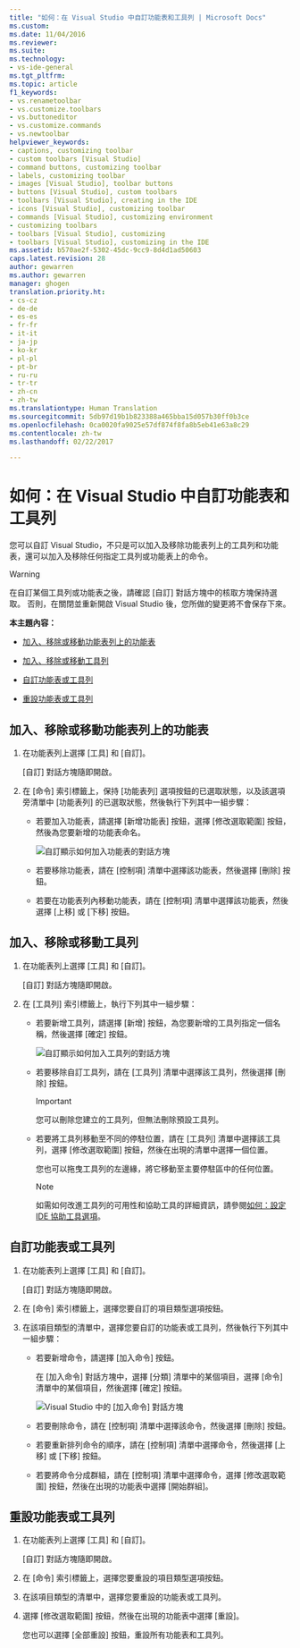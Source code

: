 ```yaml
---
title: "如何：在 Visual Studio 中自訂功能表和工具列 | Microsoft Docs"
ms.custom: 
ms.date: 11/04/2016
ms.reviewer: 
ms.suite: 
ms.technology:
- vs-ide-general
ms.tgt_pltfrm: 
ms.topic: article
f1_keywords:
- vs.renametoolbar
- vs.customize.toolbars
- vs.buttoneditor
- vs.customize.commands
- vs.newtoolbar
helpviewer_keywords:
- captions, customizing toolbar
- custom toolbars [Visual Studio]
- command buttons, customizing toolbar
- labels, customizing toolbar
- images [Visual Studio], toolbar buttons
- buttons [Visual Studio], custom toolbars
- toolbars [Visual Studio], creating in the IDE
- icons [Visual Studio], customizing toolbar
- commands [Visual Studio], customizing environment
- customizing toolbars
- toolbars [Visual Studio], customizing
- toolbars [Visual Studio], customizing in the IDE
ms.assetid: b570ae2f-5302-45dc-9cc9-8d4d1ad50603
caps.latest.revision: 28
author: gewarren
ms.author: gewarren
manager: ghogen
translation.priority.ht:
- cs-cz
- de-de
- es-es
- fr-fr
- it-it
- ja-jp
- ko-kr
- pl-pl
- pt-br
- ru-ru
- tr-tr
- zh-cn
- zh-tw
ms.translationtype: Human Translation
ms.sourcegitcommit: 5db97d19b1b823388a465bba15d057b30ff0b3ce
ms.openlocfilehash: 0ca0020fa9025e57df874f8fa8b5eb41e63a8c29
ms.contentlocale: zh-tw
ms.lasthandoff: 02/22/2017

---
```

# <a name="how-to-customize-menus-and-toolbars-in-visual-studio"></a>如何：在 Visual Studio 中自訂功能表和工具列
您可以自訂 Visual Studio，不只是可以加入及移除功能表列上的工具列和功能表，還可以加入及移除任何指定工具列或功能表上的命令。  
  
> [!WARNING]
>  在自訂某個工具列或功能表之後，請確認 [自訂] 對話方塊中的核取方塊保持選取。 否則，在關閉並重新開啟 Visual Studio 後，您所做的變更將不會保存下來。  
  
 **本主題內容：**  
  
-   [加入、移除或移動功能表列上的功能表](../ide/how-to-customize-menus-and-toolbars-in-visual-studio.md#bkmk_addmenu)  
  
-   [加入、移除或移動工具列](../ide/how-to-customize-menus-and-toolbars-in-visual-studio.md#bkmk_addtoolbar)  
  
-   [自訂功能表或工具列](../ide/how-to-customize-menus-and-toolbars-in-visual-studio.md#bkmk_customize)  
  
-   [重設功能表或工具列](../ide/how-to-customize-menus-and-toolbars-in-visual-studio.md#bkmk_reset)  
  
##  <a name="bkmk_addmenu"></a>加入、移除或移動功能表列上的功能表  
  
1.  在功能表列上選擇 [工具] 和 [自訂]。  
  
     [自訂] 對話方塊隨即開啟。  
  
2.  在 [命令] 索引標籤上，保持 [功能表列] 選項按鈕的已選取狀態，以及該選項旁清單中 [功能表列] 的已選取狀態，然後執行下列其中一組步驟：  
  
    -   若要加入功能表，請選擇 [新增功能表] 按鈕，選擇 [修改選取範圍] 按鈕，然後為您要新增的功能表命名。  
  
         ![自訂顯示如何加入功能表的對話方塊](../ide/media/addmenu.png "AddMenu")  
  
    -   若要移除功能表，請在 [控制項] 清單中選擇該功能表，然後選擇 [刪除] 按鈕。  
  
    -   若要在功能表列內移動功能表，請在 [控制項] 清單中選擇該功能表，然後選擇 [上移] 或 [下移] 按鈕。  
  
##  <a name="bkmk_addtoolbar"></a>加入、移除或移動工具列  
  
1.  在功能表列上選擇 [工具] 和 [自訂]。  
  
     [自訂] 對話方塊隨即開啟。  
  
2.  在 [工具列] 索引標籤上，執行下列其中一組步驟：  
  
    -   若要新增工具列，請選擇 [新增] 按鈕，為您要新增的工具列指定一個名稱，然後選擇 [確定] 按鈕。  
  
         ![自訂顯示如何加入工具列的對話方塊](../ide/media/addtoolbar.png "AddToolbar")  
  
    -   若要移除自訂工具列，請在 [工具列] 清單中選擇該工具列，然後選擇 [刪除] 按鈕。  
  
        > [!IMPORTANT]
        >  您可以刪除您建立的工具列，但無法刪除預設工具列。  
  
    -   若要將工具列移動至不同的停駐位置，請在 [工具列] 清單中選擇該工具列，選擇 [修改選取範圍] 按鈕，然後在出現的清單中選擇一個位置。  
  
         您也可以拖曳工具列的左邊緣，將它移動至主要停駐區中的任何位置。  
  
        > [!NOTE]
        >  如需如何改進工具列的可用性和協助工具的詳細資訊，請參閱[如何：設定 IDE 協助工具選項](../ide/reference/how-to-set-ide-accessibility-options.md)。  
  
##  <a name="bkmk_customize"></a> 自訂功能表或工具列  
  
1.  在功能表列上選擇 [工具] 和 [自訂]。  
  
     [自訂] 對話方塊隨即開啟。  
  
2.  在 [命令] 索引標籤上，選擇您要自訂的項目類型選項按鈕。  
  
3.  在該項目類型的清單中，選擇您要自訂的功能表或工具列，然後執行下列其中一組步驟：  
  
    -   若要新增命令，請選擇 [加入命令] 按鈕。  
  
         在 [加入命令] 對話方塊中，選擇 [分類] 清單中的某個項目，選擇 [命令] 清單中的某個項目，然後選擇 [確定] 按鈕。  
  
         ![Visual Studio 中的 [加入命令] 對話方塊](../ide/media/addcommand.png "AddCommand")  
  
    -   若要刪除命令，請在 [控制項] 清單中選擇該命令，然後選擇 [刪除] 按鈕。  
  
    -   若要重新排列命令的順序，請在 [控制項] 清單中選擇命令，然後選擇 [上移] 或 [下移] 按鈕。  
  
    -   若要將命令分成群組，請在 [控制項] 清單中選擇命令，選擇 [修改選取範圍] 按鈕，然後在出現的功能表中選擇 [開始群組]。  
  
##  <a name="bkmk_reset"></a> 重設功能表或工具列  
  
1.  在功能表列上選擇 [工具] 和 [自訂]。  
  
     [自訂] 對話方塊隨即開啟。  
  
2.  在 [命令] 索引標籤上，選擇您要重設的項目類型選項按鈕。  
  
3.  在該項目類型的清單中，選擇您要重設的功能表或工具列。  
  
4.  選擇 [修改選取範圍] 按鈕，然後在出現的功能表中選擇 [重設]。  
  
     您也可以選擇 [全部重設] 按鈕，重設所有功能表和工具列。
